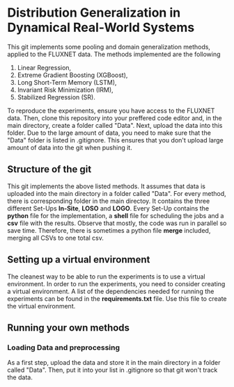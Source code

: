 # Distribution Generalization in Dynamical Real-World Systems
This git implements some pooling and domain generalization methods, applied to the FLUXNET data. The methods implemented are the following
1. Linear Regression,
2. Extreme Gradient Boosting (XGBoost),
3. Long Short-Term Memory (LSTM),
4. Invariant Risk Minimization (IRM),
5. Stabilized Regression (SR).

To reproduce the experiments, ensure you have access to the FLUXNET data. Then, clone this repository into your preffered code editor and, in the main directory, create a folder called "Data". Next, upload the data into this folder. Due to the large amount of data, you need to make sure that the "Data" folder is listed in .gitignore. This ensures that you don't upload large amount of data into the git when pushing it.

## Structure of the git
This git implements the above listed methods. It assumes that data is uploaded into the main directory in a folder called "Data". For every method, there is corresponding folder in the main directoy. It contains the three different Set-Ups **In-Site**, **LOSO** and **LOGO**. Every Set-Up contains the **python** file for the implementation, a **shell** file for scheduling the jobs and a **csv**  file with the results. Observe that mostly, the code was run in parallel so save time. Therefore, there is sometimes a python file **merge** included, merging all CSVs to one total csv.

## Setting up a virtual environment
The cleanest way to be able to run the experiments is to use a virtual environment. In order to run the experiments, you need to consider creating a virtual environment. A list of the dependencies needed for running the experiments can be found in the **requirements.txt** file. Use this file to create the virtual environment.
## Running your own methods

### Loading Data and preprocessing
As a first step, upload the data and store it in the main directory in a folder called "Data". Then, put it into your list in .gitignore so that git won't track the data.
